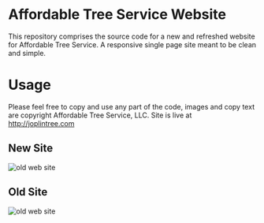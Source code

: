 # Affordable Tree Service Website

This repository comprises the source code for a new and refreshed website for Affordable Tree Service. A responsive single page site meant to be clean and simple.


# Usage
Please feel free to copy and use any part of the code, images and copy text are copyright Affordable Tree Service, LLC. Site is live at http://joplintree.com

New Site
---
![old web site](http://joplintree.com/new.jpg)

Old Site
---
![old web site](http://joplintree.com/oldsite.jpg)
